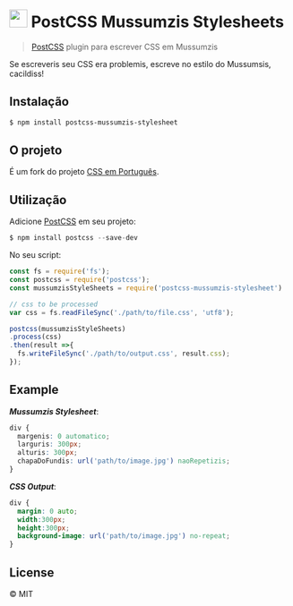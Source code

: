 # <img src="https://upload.wikimedia.org/wikipedia/pt/thumb/c/c3/Mussum_%28Ant%C3%B4nio_Carlos_Bernardes_Gomes%29.jpg/250px-Mussum_%28Ant%C3%B4nio_Carlos_Bernardes_Gomes%29.jpg" height="32px" width="auto" /> PostCSS Mussumzis Stylesheets
> [PostCSS](http://postcss.org/) plugin para escrever CSS em Mussumzis

Se escreveris seu CSS era problemis, escreve no estilo do Mussumsis, cacildiss!

## Instalação
```bash
$ npm install postcss-mussumzis-stylesheet
```

## O projeto
É um fork do projeto [CSS em Português](https://github.com/welksonramos/postcss-brazilian-portuguese-stylesheets).

## Utilização

Adicione [PostCSS](https://github.com/postcss/postcss) em seu projeto:

```js
$ npm install postcss --save-dev
``` 

No seu script:

```js
const fs = require('fs');
const postcss = require('postcss');
const mussumzisStyleSheets = require('postcss-mussumzis-stylesheet')

// css to be processed
var css = fs.readFileSync('./path/to/file.css', 'utf8');

postcss(mussumzisStyleSheets)
.process(css)
.then(result =>{
  fs.writeFileSync('./path/to/output.css', result.css);
});
```
## Example

_**Mussumzis Stylesheet**_:
```css
div {
  margenis: 0 automatico;
  larguris: 300px;
  alturis: 300px;
  chapaDoFundis: url('path/to/image.jpg') naoRepetizis;
}
```
_**CSS Output**_:
```css
div {
  margin: 0 auto;
  width:300px;
  height:300px;
  background-image: url('path/to/image.jpg') no-repeat;
}
```

## License

&copy; MIT
